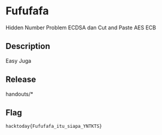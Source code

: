# Fufufafa

Hidden Number Problem ECDSA dan Cut and Paste AES ECB

## Description
Easy Juga

## Release

handouts/*

## Flag
`hacktoday{Fufufafa_itu_siapa_YNTKTS}`
